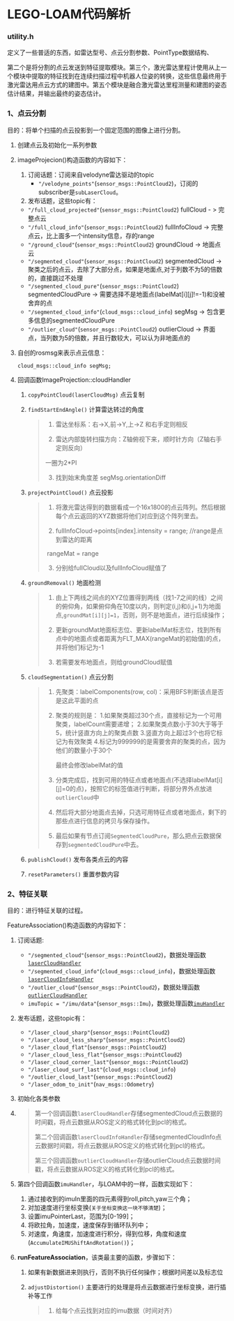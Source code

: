 # LEGO-LOAM代码解析

### utility.h

定义了一些普适的东西，如雷达型号、点云分割参数、PointType数据结构、

第二个是将分割的点云发送到特征提取模块。第三个，激光雷达里程计使用从上一个模块中提取的特征找到在连续扫描过程中机器人位姿的转换，这些信息最终用于激光雷达用点云方式的建图中。第五个模块是融合激光雷达里程测量和建图的姿态估计结果，并输出最终的姿态估计。

### 1、点云分割

目的：将单个扫描的点云投影到一个固定范围的图像上进行分割。

1. 创建点云及初始化一系列参数

2. imageProjecion()构造函数的内容如下：

   1. 订阅话题：订阅来自velodyne雷达驱动的topic
      - `"/velodyne_points"`(`sensor_msgs::PointCloud2`)，订阅的subscriber是`subLaserCloud`。
   2. 发布话题，这些topic有：
     - `"/full_cloud_projected"`(`sensor_msgs::PointCloud2`)  fullCloud - > 完整点云
     - `"/full_cloud_info"`(`sensor_msgs::PointCloud2`)  fullInfoCloud -> 完整点云，比上面多一个intensity信息，存的range
     - `"/ground_cloud"`(`sensor_msgs::PointCloud2`)  groundCloud -> 地面点云
     - `"/segmented_cloud"`(`sensor_msgs::PointCloud2`)  segmentedCloud -> 聚类之后的点云，去除了大部分点，如果是地面点,对于列数不为5的倍数的，直接跳过不处理
     - `"/segmented_cloud_pure"`(`sensor_msgs::PointCloud2`) segmentedCloudPure -> 需要选择不是地面点(labelMat[i][j]!=-1)和没被舍弃的点
     - `"/segmented_cloud_info"`(`cloud_msgs::cloud_info`) segMsg -> 包含更多信息的segmentedCloudPure
     - `"/outlier_cloud"`(`sensor_msgs::PointCloud2`)  outlierCloud -> 界面点，当列数为5的倍数，并且行数较大，可以认为非地面点的
3. 自创的rosmsg来表示点云信息：

   ```cloud_msgs::cloud_info segMsg;```

4. 回调函数ImageProjection::cloudHandler

   1. `copyPointCloud(laserCloudMsg)`  点云复制

   2. `findStartEndAngle()`   计算雷达转过的角度

      > 1. 雷达坐标系：右->X,前->Y,上->Z  和右手定则相反
      >
      > 2. 雷达内部旋转扫描方向：Z轴俯视下来，顺时针方向（Z轴右手定则反向）
      >
      > 一圈为2*PI 
      >
      > 3. 找到始末角度差   segMsg.orientationDiff

   3. `projectPointCloud()`     点云投影 

      > 1. 将激光雷达得到的数据看成一个16x1800的点云阵列。然后根据每个点云返回的XYZ数据将他们对应到这个阵列里去。
      >
      > 2. fullInfoCloud->points[index].intensity = range;    //range是点到雷达的距离
      >
      > ​       rangeMat = range
      >
      > 3. 分别给fullCloud以及fullInfoCloud赋值了

    4. `groundRemoval()`  地面检测

       > 1. 由上下两线之间点的XYZ位置得到两线（找1-7之间的线）之间的俯仰角，如果俯仰角在10度以内，则判定(i,j)和(i,j+1)为地面点,`groundMat[i][j]=1`，否则，则不是地面点，进行后续操作；
       >
       > 2. 更新groundMat地面标志位、更新labelMat标志位，找到所有点中的地面点或者距离为FLT_MAX(rangeMat的初始值)的点，并将他们标记为-1
       >
       > 3. 若需要发布地面点，则给groundCloud赋值

     5. `cloudSegmentation()`  点云分割

        > 1. 先聚类：labelComponents(row, col)：采用BFS判断该点是否是这此平面的点
        >
        > 2. 聚类的规则是：
        >    1.如果聚类超过30个点，直接标记为一个可用聚类，labelCount需要递增；
        >    2.如果聚类点数小于30大于等于5，统计竖直方向上的聚类点数
        >    3.竖直方向上超过3个也将它标记为有效聚类
        >    4.标记为999999的是需要舍弃的聚类的点，因为他们的数量小于30个
        >
        >    最终会修改labelMat的值
        >
        > 3. 分类完成后，找到可用的特征点或者地面点(不选择labelMat[i][j]=0的点)，按照它的标签值进行判断，将部分界外点放进`outlierCloud`中
        >
        > 4. 然后将大部分地面点去掉，只选可用特征点或者地面点，剩下的那些点进行信息的拷贝与保存操作。
        >
        > 5. 最后如果有节点订阅`SegmentedCloudPure`，那么把点云数据保存到`segmentedCloudPure`中去。
        >
    5. `publishCloud()` 发布各类点云的内容
    6. `resetParameters()` 重置参数内容
### 2、特征关联

目的：进行特征关联的过程。

FeatureAssociation()构造函数的内容如下：

1. 订阅话题:
   - `"/segmented_cloud"`(`sensor_msgs::PointCloud2`)，数据处理函数[`laserCloudHandler`](https://wykxwyc.github.io/2019/01/24/LeGO-LOAM-code-review-featureAssociation/#laserCloudHandler)
   - `"/segmented_cloud_info"`(`cloud_msgs::cloud_info`)，数据处理函数[`laserCloudInfoHandler`](https://wykxwyc.github.io/2019/01/24/LeGO-LOAM-code-review-featureAssociation/#laserCloudInfoHandler)
   - `"/outlier_cloud"`(`sensor_msgs::PointCloud2`)，数据处理函数[`outlierCloudHandler`](https://wykxwyc.github.io/2019/01/24/LeGO-LOAM-code-review-featureAssociation/#outlierCloudHandler)
   - `imuTopic = "/imu/data"`(`sensor_msgs::Imu`)，数据处理函数[`imuHandler`](https://wykxwyc.github.io/2019/01/24/LeGO-LOAM-code-review-featureAssociation/#imuHandler)

2. 发布话题，这些topic有：
   - `"/laser_cloud_sharp"`(`sensor_msgs::PointCloud2`)
   - `"/laser_cloud_less_sharp"`(`sensor_msgs::PointCloud2`)
   - `"/laser_cloud_flat"`(`sensor_msgs::PointCloud2`)
   - `"/laser_cloud_less_flat"`(`sensor_msgs::PointCloud2`)
   - `"/laser_cloud_corner_last"`(`sensor_msgs::PointCloud2`)
   - `"/laser_cloud_surf_last"`(`cloud_msgs::cloud_info`)
   - `"/outlier_cloud_last"`(`sensor_msgs::PointCloud2`)
   - `"/laser_odom_to_init"`(`nav_msgs::Odometry`)

3. 初始化各类参数

4. > 第一个回调函数`laserCloudHandler`存储segmentedCloud点云数据的时间戳，将点云数据从ROS定义的格式转化到pcl的格式。
   >
   > 第二个回调函数`laserCloudInfoHandler`存储segmentedCloudInfo点云数据时间戳，将点云数据从ROS定义的格式转化到pcl的格式。
   >
   > 第三个回调函数`outlierCloudHandler`存储outlierCloud点云数据时间戳，将点云数据从ROS定义的格式转化到pcl的格式。
   >

5. 第四个回调函数`imuHandler`，与LOAM中的一样，函数实现如下：

   1. 通过接收到的imuIn里面的四元素得到roll,pitch,yaw三个角；
   2. 对加速度进行坐标变换(`关于坐标变换这一块不够清楚`)；
   3. 设置imuPointerLast，范围为[0-199]；
   4. 将欧拉角，加速度，速度保存到循环队列中；
   5. 对速度，角速度，加速度进行积分，得到位移，角度和速度(`AccumulateIMUShiftAndRotation()`)；

6. **runFeatureAssociation**，该类最主要的函数，步骤如下：

   1. 如果有新数据进来则执行，否则不执行任何操作；根据时间差以及标志位
   2. `adjustDistortion()` 主要进行的处理是将点云数据进行坐标变换，进行插补等工作

      >1. 给每个点云找到对应的imu数据（时间对齐）












